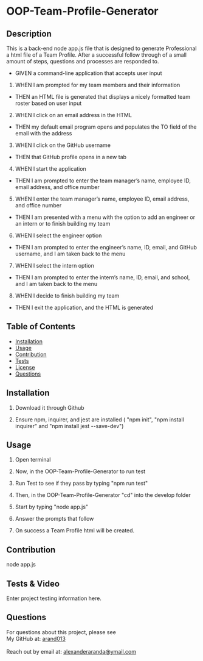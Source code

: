 # OOP-Team-Profile-Generator
## Description
This is a back-end node app.js file that is designed to generate Professional a html file of a Team Profile.
After a successful follow through of a small amount of steps, questions and processes are responded to. 

* GIVEN a command-line application that accepts user input
1. WHEN I am prompted for my team members and their information
* THEN an HTML file is generated that displays a nicely formatted team roster based on user input
2. WHEN I click on an email address in the HTML
* THEN my default email program opens and populates the TO field of the email with the address
3. WHEN I click on the GitHub username
* THEN that GitHub profile opens in a new tab
4. WHEN I start the application
* THEN I am prompted to enter the team manager’s name, employee ID, email address, and office number
5. WHEN I enter the team manager’s name, employee ID, email address, and office number
* THEN I am presented with a menu with the option to add an engineer or an intern or to finish building my team
6. WHEN I select the engineer option
* THEN I am prompted to enter the engineer’s name, ID, email, and GitHub username, and I am taken back to the menu
7. WHEN I select the intern option
* THEN I am prompted to enter the intern’s name, ID, email, and school, and I am taken back to the menu
8. WHEN I decide to finish building my team
* THEN I exit the application, and the HTML is generated

## Table of Contents
* [Installation](#installation)
* [Usage](#usage)
* [Contribution](#contribution)
* [Tests](#tests)
* [License](#license)
* [Questions](#questions)

## Installation
1. Download it through Github

2. Ensure npm, inquirer, and jest are installed ( "npm init", "npm install inquirer" and "npm install jest --save-dev")

## Usage

1. Open terminal

2. Now, in the OOP-Team-Profile-Generator to run test

3. Run Test to see if they pass by typing "npm run test" 

4. Then, in the OOP-Team-Profile-Generator "cd" into the develop folder

5. Start by typing "node app.js" 

6. Answer the prompts that follow

7. On success a Team Profile html will be created.

## Contribution
node app.js 

## Tests & Video 
Enter project testing information here.

## Questions
For questions about this project, please see <br>
My GitHub at: [arand013](https://github.com/arand013) <br>
<br>
Reach out by email at: alexanderaranda@ymail.com